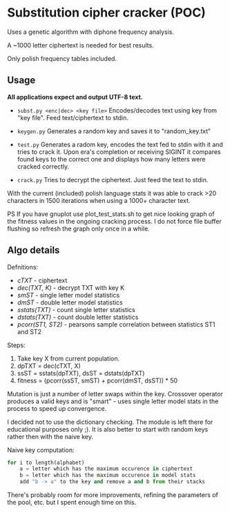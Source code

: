 # Substitution cipher cracker (POC)

Uses a genetic algorithm with diphone frequency analysis. 

A ~1000 letter ciphertext is needed for best results.

Only polish frequency tables included.

## Usage

**All applications expect and output UTF-8 text.**

* `subst.py <enc|dec> <key file>`
Encodes/decodes text using key from "key file".
Feed text/ciphertext to stdin.

* `keygen.py`
Generates a random key and saves it to "random_key.txt"

* `test.py`
Generates a radom key, encodes the text fed to stdin
with it and tries to crack it. Upon era's completion
or receiving SIGINT it compares found keys to the correct
one and displays how many letters were cracked correctly.

* `crack.py`
Tries to decrypt the ciphertext. Just feed the text to stdin.

With the current (included) polish language stats it was
able to crack >20 characters in 1500 iterations when using 
a 1000+ character text.

PS If you have gnuplot use plot_test_stats.sh to get nice looking
graph of the fitness values in the ongoing cracking process. 
I do not force file buffer flushing so refresh the graph only
once in a while.

## Algo details

Defnitions:

* *cTXT* - ciphertext
* *dec(TXT, K)* - decrypt TXT with key K
* *smST* - single letter model statistics
* *dmST* - double letter model statistics
* *sstats(TXT)* - count single letter statistics
* *dstats(TXT)* - count double letter statistics
* *pcorr(ST1, ST2)* - pearsons sample correlation between statistics ST1 and ST2

Steps:

1. Take key X from current population.
2. dpTXT = dec(cTXT, X)
3. ssST = sstats(dpTXT), dsST = dstats(dpTXT)
4. fitness = (pcorr(ssST, smST) + pcorr(dmST, dsST)) * 50

Mutation is just a number of letter swaps within the key.
Crossover operator produces a valid keys and is "smart" -
uses single letter model stats in the process to speed up
convergence.

I decided not to use the dictionary checking. The module
is left there for educational purposes only ;).
It is also better to start with random keys rather
then with the naive key.

Naive key computation:
```python
for i to length(alphabet)
	a = letter which has the maximum occurence in ciphertext
	b = letter which has the maximum occurence in model stats
	add "b -> a" to the key and remove a and b from their stacks
```
	
There's probably room for more improvements, refining 
the parameters of the pool, etc. but I spent enough time
on this.
